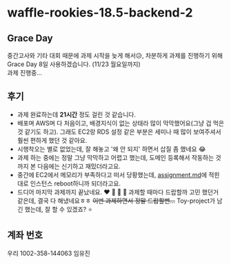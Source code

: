 # waffle-rookies-18.5-backend-2

## Grace Day
중간고사와 기타 대회 때문에 과제 시작을 늦게 해서:disappointed_relieved:, 차분하게 과제를 진행하기 위해 Grace Day 8일 사용하겠습니다. (11/23 월요일까지)   
과제 진행중...

## 후기
- 과제 완료하는데 **21시간** 정도 걸린 것 같습니다.
- 배포며 AWS며 다 처음이고, 배경지식이 없는 상태라 많이 막막했어요(그냥 겁 먹은 것 같기도 하고). 그래도 EC2랑 RDS 설정 같은 부분은 세미나 때 많이 보여주셔서 훨씬 편하게 했던 것 같아요. 
- 시행착오는 별로 없었는데, 잘 해놓고 '왜 안 되지' 하면서 삽질 좀 했네요 :joy:
- 과제 하는 중에는 정말 그냥 막막하고 어렵고 했는데, 도메인 등록해서 작동하는 것까지 본 다음에는 신기하고 재밌더라고요.
- 중간에 EC2에서 메모리가 부족하다고 떠서 당황했는데, [assignment.md](https://github.com/wafflestudio/rookies/blob/master/backend/seminar4/assignment.md)에 적힌대로 인스턴스 reboot하니까 되더라고요.
- 드디어 마지막 과제까지 끝났네요. :heart: :yellow_heart: :blue_heart: :purple_heart: 과제할 때마다 드랍할까 고민 했던거 같은데, 결국 다 해냈네요ㅎㅎ ~~이번 과제하면서 정말 드랍할뻔...~~ Toy-project가 남긴 했는데, 잘 할 수 있겠죠? :star:

## 계좌 번호
우리 1002-358-144063 임유진
